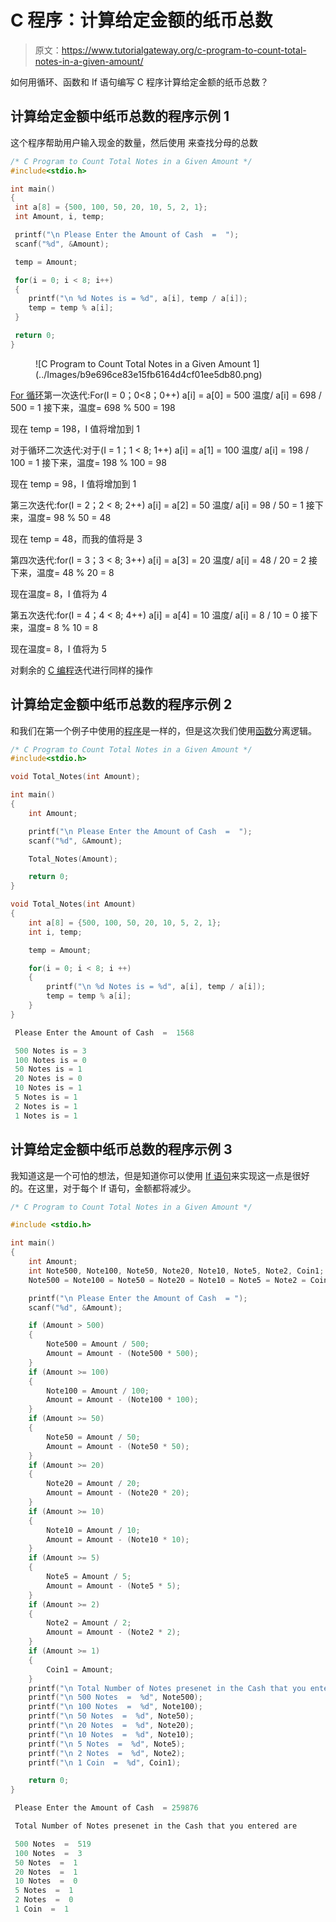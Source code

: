# C 程序：计算给定金额的纸币总数

> 原文：<https://www.tutorialgateway.org/c-program-to-count-total-notes-in-a-given-amount/>

如何用循环、函数和 If 语句编写 C 程序计算给定金额的纸币总数？

## 计算给定金额中纸币总数的程序示例 1

这个程序帮助用户输入现金的数量，然后使用 来查找分母的总数

```c
/* C Program to Count Total Notes in a Given Amount */
#include<stdio.h>

int main()
{
 int a[8] = {500, 100, 50, 20, 10, 5, 2, 1};
 int Amount, i, temp;

 printf("\n Please Enter the Amount of Cash  =  ");
 scanf("%d", &Amount);

 temp = Amount;

 for(i = 0; i < 8; i++)
 {
 	printf("\n %d Notes is = %d", a[i], temp / a[i]);
 	temp = temp % a[i];
 }

 return 0;
}
```

<figure class="wp-block-image">![C Program to Count Total Notes in a Given Amount 1](../Images/b9e696ce83e15fb6164d4cf01ee5db80.png)</figure>

[For 循环](https://www.tutorialgateway.org/for-loop-in-c-programming/)第一次迭代:For(I = 0；0<8；0++)
a[i] = a[0] = 500
温度/ a[i] = 698 / 500 = 1
接下来，温度= 698 % 500 = 198

现在 temp = 198，I 值将增加到 1

对于循环二次迭代:对于(I = 1；1 < 8; 1++)
a[i] = a[1] = 100
温度/ a[i] = 198 / 100 = 1
接下来，温度= 198 % 100 = 98

现在 temp = 98，I 值将增加到 1

第三次迭代:for(I = 2；2 < 8; 2++)
a[i] = a[2] = 50
温度/ a[i] = 98 / 50 = 1
接下来，温度= 98 % 50 = 48

现在 temp = 48，而我的值将是 3

第四次迭代:for(I = 3；3 < 8; 3++)
a[i] = a[3] = 20
温度/ a[i] = 48 / 20 = 2
接下来，温度= 48 % 20 = 8

现在温度= 8，I 值将为 4

第五次迭代:for(I = 4；4 < 8; 4++)
a[i] = a[4] = 10
温度/ a[i] = 8 / 10 = 0
接下来，温度= 8 % 10 = 8

现在温度= 8，I 值将为 5

对剩余的 [C 编程](https://www.tutorialgateway.org/c-programming/)迭代进行同样的操作

## 计算给定金额中纸币总数的程序示例 2

和我们在第一个例子中使用的[程序](https://www.tutorialgateway.org/c-programming-examples/)是一样的，但是这次我们使用[函数](https://www.tutorialgateway.org/functions-in-c/)分离逻辑。

```c
/* C Program to Count Total Notes in a Given Amount */
#include<stdio.h>

void Total_Notes(int Amount);

int main()
{
 	int Amount;

 	printf("\n Please Enter the Amount of Cash  =  ");
 	scanf("%d", &Amount);

	Total_Notes(Amount);

 	return 0;
}

void Total_Notes(int Amount)
{
	int a[8] = {500, 100, 50, 20, 10, 5, 2, 1};
	int i, temp;

	temp = Amount;

 	for(i = 0; i < 8; i ++)
 	{
 		printf("\n %d Notes is = %d", a[i], temp / a[i]);
 		temp = temp % a[i];
 	}
}
```

```c
 Please Enter the Amount of Cash  =  1568

 500 Notes is = 3
 100 Notes is = 0
 50 Notes is = 1
 20 Notes is = 0
 10 Notes is = 1
 5 Notes is = 1
 2 Notes is = 1
 1 Notes is = 1
```

## 计算给定金额中纸币总数的程序示例 3

我知道这是一个可怕的想法，但是知道你可以使用 [If 语句](https://www.tutorialgateway.org/if-statement-in-c/)来实现这一点是很好的。在这里，对于每个 If 语句，金额都将减少。

```c
/* C Program to Count Total Notes in a Given Amount */

#include <stdio.h>

int main()
{
	int Amount;
	int Note500, Note100, Note50, Note20, Note10, Note5, Note2, Coin1;
	Note500 = Note100 = Note50 = Note20 = Note10 = Note5 = Note2 = Coin1 = 0;

	printf("\n Please Enter the Amount of Cash  = ");
  	scanf("%d", &Amount);

  	if (Amount > 500)
  	{
  		Note500 = Amount / 500;
  		Amount = Amount - (Note500 * 500);	
  	} 
  	if (Amount >= 100)
  	{
  		Note100 = Amount / 100;
  		Amount = Amount - (Note100 * 100);	
  	}
  	if (Amount >= 50)
  	{
  		Note50 = Amount / 50;
  		Amount = Amount - (Note50 * 50);	
  	}
  	if (Amount >= 20)
  	{
  		Note20 = Amount / 20;
  		Amount = Amount - (Note20 * 20); 	
  	}
	if (Amount >= 10)
  	{
  		Note10 = Amount / 10;
  		Amount = Amount - (Note10 * 10); 	
  	} 
  	if (Amount >= 5)
  	{
  		Note5 = Amount / 5;
  		Amount = Amount - (Note5 * 5); 	
  	}
   	if (Amount >= 2)
  	{
  		Note2 = Amount / 2;
  		Amount = Amount - (Note2 * 2); 	
  	} 	 	      	
  	if (Amount >= 1)
  	{
	   	Coin1 = Amount;
	}
	printf("\n Total Number of Notes presenet in the Cash that you entered are \n");
	printf("\n 500 Notes  =  %d", Note500); 
	printf("\n 100 Notes  =  %d", Note100); 
	printf("\n 50 Notes  =  %d", Note50); 
	printf("\n 20 Notes  =  %d", Note20); 
	printf("\n 10 Notes  =  %d", Note10); 
	printf("\n 5 Notes  =  %d", Note5); 
	printf("\n 2 Notes  =  %d", Note2); 
	printf("\n 1 Coin  =  %d", Coin1); 

  	return 0;
}
```

```c
 Please Enter the Amount of Cash  = 259876

 Total Number of Notes presenet in the Cash that you entered are 

 500 Notes  =  519
 100 Notes  =  3
 50 Notes  =  1
 20 Notes  =  1
 10 Notes  =  0
 5 Notes  =  1
 2 Notes  =  0
 1 Coin  =  1
```